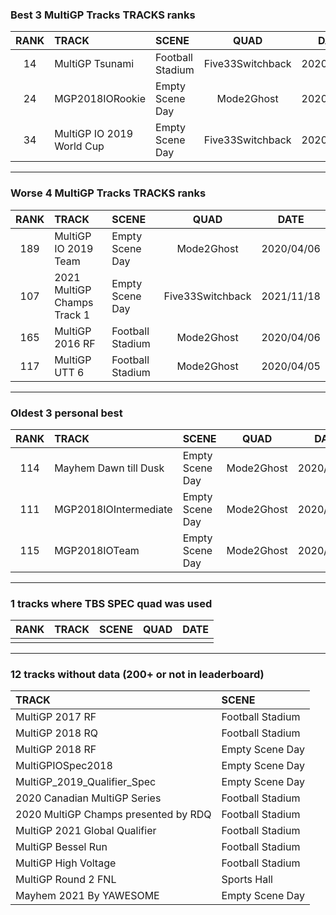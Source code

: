 ### Best 3 MultiGP Tracks TRACKS ranks
|RANK|TRACK|SCENE|QUAD|DATE|
|:---:|:---|:---|:---:|:---:|
|14|MultiGP Tsunami|Football Stadium|Five33Switchback|2020/04/11|
|24|MGP2018IORookie|Empty Scene Day|Mode2Ghost|2020/04/06|
|34|MultiGP IO 2019 World Cup|Empty Scene Day|Five33Switchback|2020/05/23|
---
### Worse 4 MultiGP Tracks TRACKS ranks
|RANK|TRACK|SCENE|QUAD|DATE|
|:---:|:---|:---|:---:|:---:|
|189|MultiGP IO 2019 Team|Empty Scene Day|Mode2Ghost|2020/04/06|
|107|2021 MultiGP Champs Track 1|Empty Scene Day|Five33Switchback|2021/11/18|
|165|MultiGP 2016 RF|Football Stadium|Mode2Ghost|2020/04/06|
|117|MultiGP UTT 6|Football Stadium|Mode2Ghost|2020/04/05|
---
### Oldest 3 personal best
|RANK|TRACK|SCENE|QUAD|DATE|
|:---:|:---|:---|:---:|:---:|
|114|Mayhem Dawn till Dusk|Empty Scene Day|Mode2Ghost|2020/04/05|
|111|MGP2018IOIntermediate|Empty Scene Day|Mode2Ghost|2020/04/05|
|115|MGP2018IOTeam|Empty Scene Day|Mode2Ghost|2020/04/05|
---
### 1 tracks where TBS SPEC quad was used
|RANK|TRACK|SCENE|QUAD|DATE|
|:---:|:---|:---|:---:|:---:|
||||||
---
### 12 tracks without data (200+ or not in leaderboard)
|TRACK|SCENE|
|:---|:---|
|MultiGP 2017 RF|Football Stadium|
|MultiGP 2018 RQ|Football Stadium|
|MultiGP 2018 RF|Empty Scene Day|
|MultiGPIOSpec2018|Empty Scene Day|
|MultiGP_2019_Qualifier_Spec|Empty Scene Day|
|2020 Canadian MultiGP Series|Football Stadium|
|2020 MultiGP Champs presented by RDQ|Football Stadium|
|MultiGP 2021 Global Qualifier|Football Stadium|
|MultiGP Bessel Run|Football Stadium|
|MultiGP High Voltage|Football Stadium|
|MultiGP Round 2 FNL|Sports Hall|
|Mayhem 2021 By YAWESOME|Empty Scene Day|
